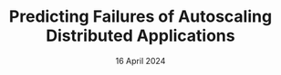 ---
short_name: "FSE"
title: "Predicting Failures of Autoscaling Distributed Applications"
authors: "Giovanni Denaro, Noura El Moussa, Rahim Heydarov, Francesco Lomio, Mauro Pezzè, <b>Ketai Qiu*</b> (authors are listed alphabetically)"
long_name: "International Conference on the Foundations of Software Engineering (FSE '24)"
doi: "https://doi.org/10.1145/3660794"
pdf: "resources/pdf/Ketai-Qiu-FSE2024-Preface-camera-ready.pdf"
bibtex: "resources/bibtex/Ketai-Qiu-FSE2024-Preface.bib"
year: "2024"
artifact: "https://zenodo.org/records/11160861"
date: "16 April 2024"
---